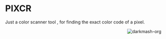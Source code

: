 # PIXCR
Just a color scanner tool , for finding the exact color code of a pixel.
<p align="right"> <img src="https://komarev.com/ghpvc/?username=meriwn-pixcr&label=Project%20views&color=0e75b6&style=flat" alt="darkmash-org" /> </p>
